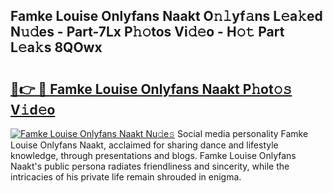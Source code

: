 ## Famke Louise Onlyfans Naakt O𝚗𝚕yf𝚊ns L𝚎a𝚔ed N𝚞𝚍es - Part-7Lx P𝚑𝚘tos Vi𝚍𝚎o - H𝚘𝚝 Part L𝚎a𝚔s 8QOwx

# <h2><a href="http://kf71d3.oniu.top/?m=Famke+Louise+Onlyfans+Naakt">🔗👉 🔴 Famke Louise Onlyfans Naakt P𝚑ot𝚘𝚜 V𝚒d𝚎o</a></h2>

[![Famke Louise Onlyfans Naakt Nu𝚍e𝚜](https://i.imgur.com/0qMVB7G.gif)](http://kf71d3.oniu.top/?m=Famke+Louise+Onlyfans+Naakt)
Social media personality Famke Louise Onlyfans Naakt, acclaimed for sharing dance and lifestyle knowledge, through presentations and blogs. Famke Louise Onlyfans Naakt's public persona radiates friendliness and sincerity, while the intricacies of his private life remain shrouded in enigma.  
